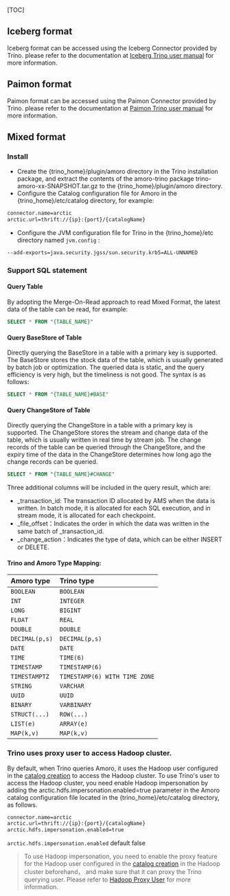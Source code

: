 [TOC]


## Iceberg format
Iceberg format can be accessed using the Iceberg Connector provided by Trino.
please refer to the documentation at [Iceberg Trino user manual](https://trino.io/docs/current/connector/iceberg.html#) for more information.

## Paimon format
Paimon format can be accessed using the Paimon Connector provided by Trino.
please refer to the documentation at [Paimon Trino user manual](https://paimon.apache.org/docs/master/engines/trino/) for more information.

## Mixed format
### Install

- Create the {trino_home}/plugin/amoro directory in the Trino installation package,
  and extract the contents of the amoro-trino package trino-amoro-xx-SNAPSHOT.tar.gz to the {trino_home}/plugin/amoro directory.
- Configure the Catalog configuration file for Amoro in the {trino_home}/etc/catalog directory, for example:
```tex
connector.name=arctic
arctic.url=thrift://{ip}:{port}/{catalogName}
```
- Configure the JVM configuration file for Trino in the {trino_home}/etc directory named `jvm.config` :
```tex
--add-exports=java.security.jgss/sun.security.krb5=ALL-UNNAMED
```

### Support SQL statement

#### Query Table

By adopting the Merge-On-Read approach to read Mixed Format, the latest data of the table can be read, for example:

```sql
SELECT * FROM "{TABLE_NAME}"
```

#### Query BaseStore of Table

Directly querying the BaseStore in a table with a primary key is supported. The BaseStore stores the stock data of the table, which is usually generated by batch job or optimization.
The queried data is static, and the query efficiency is very high, but the timeliness is not good. The syntax is as follows:

```sql
SELECT * FROM "{TABLE_NAME}#BASE"
```



#### Query ChangeStore of Table

Directly querying the ChangeStore in a table with a primary key is supported. The ChangeStore stores the stream and change data of the table, which is usually written in real time by stream job.
The change records of the table can be queried through the ChangeStore, and the expiry time of the data in the ChangeStore determines how long ago the change records can be queried.

```sql
SELECT * FROM "{TABLE_NAME}#CHANGE"
```

Three additional columns will be included in the query result, which are:

- _transaction_id: The transaction ID allocated by AMS when the data is written. In batch mode, it is allocated for each SQL execution, and in stream mode, it is allocated for each checkpoint.
- _file_offset：Indicates the order in which the data was written in the same batch of _transaction_id.
- _change_action：Indicates the type of data, which can be either INSERT or DELETE.

#### Trino and Amoro Type Mapping:

| Amoro type   | Trino type                    |
| :------------- | :---------------------------- |
| `BOOLEAN`      | `BOOLEAN`                     |
| `INT`          | `INTEGER`                     |
| `LONG`         | `BIGINT`                      |
| `FLOAT`        | `REAL`                        |
| `DOUBLE`       | `DOUBLE`                      |
| `DECIMAL(p,s)` | `DECIMAL(p,s)`                |
| `DATE`         | `DATE`                        |
| `TIME`         | `TIME(6)`                     |
| `TIMESTAMP`    | `TIMESTAMP(6)`                |
| `TIMESTAMPTZ`  | `TIMESTAMP(6) WITH TIME ZONE` |
| `STRING`       | `VARCHAR`                     |
| `UUID`         | `UUID`                        |
| `BINARY`       | `VARBINARY`                   |
| `STRUCT(...)`  | `ROW(...)`                    |
| `LIST(e)`      | `ARRAY(e)`                    |
| `MAP(k,v)`     | `MAP(k,v)`                    |

### Trino uses proxy user to access Hadoop cluster.
By default, when Trino queries Amoro, it uses the Hadoop user configured in the [catalog creation]($Managing-Catalogs#create-catalog) to access the Hadoop cluster.
To use Trino's user to access the Hadoop cluster, you need enable Hadoop impersonation by adding the arctic.hdfs.impersonation.enabled=true parameter in the Amoro catalog configuration file located in the {trino_home}/etc/catalog directory, as follows.

```tex
connector.name=arctic
arctic.url=thrift://{ip}:{port}/{catalogName}
arctic.hdfs.impersonation.enabled=true
```
`arctic.hdfs.impersonation.enabled` default false

> To use Hadoop impersonation, you need to enable the proxy feature for the Hadoop user configured in the [catalog creation]($Managing-Catalogs#create-catalog) in the Hadoop cluster beforehand，
> and make sure that it can proxy the Trino querying user. Please refer to [Hadoop Proxy User](https://hadoop.apache.org/docs/current/hadoop-project-dist/hadoop-common/Superusers.html#Configurations) for more information.
